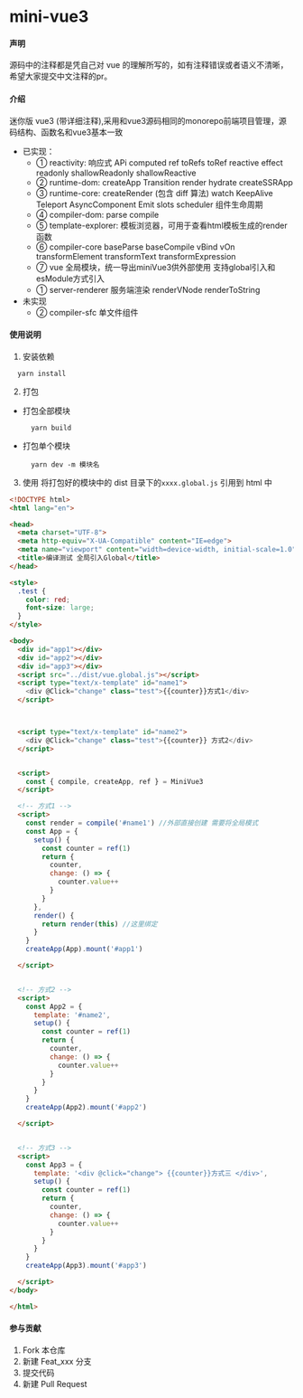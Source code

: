 # mini-vue3

#### 声明

源码中的注释都是凭自己对 vue 的理解所写的，如有注释错误或者语义不清晰，希望大家提交中文注释的pr。

#### 介绍

迷你版 vue3 (带详细注释),采用和vue3源码相同的monorepo前端项目管理，源码结构、函数名和vue3基本一致

- 已实现：
  - ① reactivity: 响应式 APi computed ref toRefs toRef reactive effect readonly shallowReadonly shallowReactive
  - ② runtime-dom: createApp Transition render hydrate createSSRApp
  - ③ runtime-core: createRender (包含 diff 算法) watch KeepAlive Teleport AsyncComponent Emit slots scheduler 组件生命周期
  - ④ compiler-dom: parse compile
  - ⑤ template-explorer: 模板浏览器，可用于查看html模板生成的render函数
  - ⑥ compiler-core baseParse baseCompile vBind vOn transformElement transformText transformExpression
  - ⑦ vue 全局模块，统一导出miniVue3供外部使用 支持global引入和esModule方式引入
  - ① server-renderer 服务端渲染 renderVNode renderToString
- 未实现
  - ② compiler-sfc 单文件组件
#### 使用说明

1. 安装依赖

```
  yarn install
```

2. 打包

- 打包全部模块
  ```
    yarn build
  ```
- 打包单个模块
  ```
    yarn dev -m 模块名
  ```

3. 使用
   将打包好的模块中的 dist 目录下的`xxxx.global.js` 引用到 html 中

```html
<!DOCTYPE html>
<html lang="en">

<head>
  <meta charset="UTF-8">
  <meta http-equiv="X-UA-Compatible" content="IE=edge">
  <meta name="viewport" content="width=device-width, initial-scale=1.0">
  <title>编译测试 全局引入Global</title>
</head>

<style>
  .test {
    color: red;
    font-size: large;
  }
</style>

<body>
  <div id="app1"></div>
  <div id="app2"></div>
  <div id="app3"></div>
  <script src="../dist/vue.global.js"></script>
  <script type="text/x-template" id="name1">
    <div @Click="change" class="test">{{counter}}方式1</div>
  </script>



  <script type="text/x-template" id="name2">
    <div @Click="change" class="test">{{counter}} 方式2</div>
  </script>


  <script>
    const { compile, createApp, ref } = MiniVue3
  </script>

  <!-- 方式1 -->
  <script>
    const render = compile('#name1') //外部直接创建 需要将全局模式
    const App = {
      setup() {
        const counter = ref(1)
        return {
          counter,
          change: () => {
            counter.value++
          }
        }
      },
      render() {
        return render(this) //这里绑定
      }
    }
    createApp(App).mount('#app1')

  </script>


  <!-- 方式2 -->
  <script>
    const App2 = {
      template: '#name2',
      setup() {
        const counter = ref(1)
        return {
          counter,
          change: () => {
            counter.value++
          }
        }
      }
    }
    createApp(App2).mount('#app2')

  </script>


  <!-- 方式3 -->
  <script>
    const App3 = {
      template: '<div @click="change"> {{counter}}方式三 </div>',
      setup() {
        const counter = ref(1)
        return {
          counter,
          change: () => {
            counter.value++
          }
        }
      }
    }
    createApp(App3).mount('#app3')

  </script>
</body>

</html>
```

#### 参与贡献

1.  Fork 本仓库
2.  新建 Feat_xxx 分支
3.  提交代码
4.  新建 Pull Request
